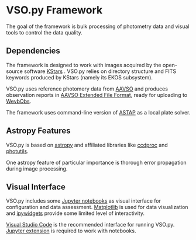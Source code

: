 # VSO.py Framework

The goal of the framework is bulk processing of photometry data and
visual tools to control the data quality.

## Dependencies

The framework is designed to work with images acquired by the open-source
software [KStars](https://kstars.kde.org/) . VSO.py relies on directory
structure and FITS keywords produced by KStars (namely its EKOS subsystem).

VSO.py uses reference photomery data from [AAVSO](https://www.aavso.org/)
and produces observation reports in
[AAVSO Extended File Format](https://www.aavso.org/aavso-extended-file-format),
ready for uploading to [WevbObs](https://www.aavso.org/webobs).

The framework uses command-line version of [ASTAP](https://www.hnsky.org/astap.htm)
as a local plate solver.

## Astropy Features

VSO.py is based on [astropy](https://docs.astropy.org/en/stable/index.html) and
affiliated libraries like [ccdproc](https://ccdproc.readthedocs.io/en/latest/index.html)
and [photutils](https://photutils.readthedocs.io/en/stable/index.html).

One astropy feature of particular importance is thorough error propagation during
image processing.

## Visual Interface

VSO.py includes some [Jupyter notebooks](https://jupyter.org/) as visual
interface for configuration and data assessment. [Matplotlib](https://matplotlib.org/)
is used for data visualization and [ipywidgets](https://ipywidgets.readthedocs.io/)
provide some limited level of interactivity.

[Visual Studio Code](https://code.visualstudio.com/) is the recommended interface
for running VSO.py.
[Jupyter extension](https://marketplace.visualstudio.com/items?itemName=ms-toolsai.jupyter)
is required to work with notebooks.
